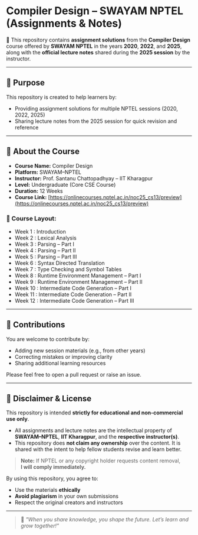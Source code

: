 # Compiler Design – SWAYAM NPTEL (Assignments & Notes)

📘 This repository contains **assignment solutions** from the **Compiler Design** course offered by **SWAYAM NPTEL** in the years **2020**, **2022**, and **2025**, along with the **official lecture notes** shared during the **2025 session** by the instructor.

---

## 🎯 Purpose

This repository is created to help learners by:
- Providing assignment solutions for multiple NPTEL sessions (2020, 2022, 2025)
- Sharing lecture notes from the 2025 session for quick revision and reference

---

## 📌 About the Course

- **Course Name:** Compiler Design  
- **Platform:** SWAYAM–NPTEL  
- **Instructor:** Prof. Santanu Chattopadhyay – IIT Kharagpur  
- **Level:** Undergraduate (Core CSE Course)  
- **Duration:** 12 Weeks  
- **Course Link:** [https://onlinecourses.nptel.ac.in/noc25_cs13/preview](https://onlinecourses.nptel.ac.in/noc25_cs13/preview)

### 📅 Course Layout:
- Week 1 	:  Introduction
- Week 2  	:  Lexical Analysis
- Week 3  	:  Parsing – Part I
- Week 4  	:  Parsing – Part II
- Week 5  	:  Parsing – Part III
- Week 6  	:  Syntax Directed Translation
- Week 7  	:  Type Checking and Symbol Tables
- Week 8  	:  Runtime Environment Management – Part I 
- Week 9  	:  Runtime Environment Management – Part II 
- Week 10  :  Intermediate Code Generation – Part I
- Week 11  :  Intermediate Code Generation – Part II
- Week 12  :  Intermediate Code Generation – Part III


---

## 🤝 Contributions

You are welcome to contribute by:
- Adding new session materials (e.g., from other years)
- Correcting mistakes or improving clarity
- Sharing additional learning resources

Please feel free to open a pull request or raise an issue.

---

## 📜 Disclaimer & License

This repository is intended **strictly for educational and non-commercial use only**.  

- All assignments and lecture notes are the intellectual property of **SWAYAM–NPTEL**, **IIT Kharagpur**, and the **respective instructor(s)**.  
- This repository does **not claim any ownership** over the content. It is shared with the intent to help fellow students revise and learn better.  

> **Note:** If NPTEL or any copyright holder requests content removal,  
> **I will comply immediately.**

By using this repository, you agree to:
- Use the materials **ethically**
- **Avoid plagiarism** in your own submissions
- Respect the original creators and instructors

---

> 🌱 *"When you share knowledge, you shape the future. Let’s learn and grow together!"*
